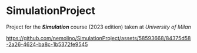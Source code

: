 # SimulationProject

Project for the ***Simulation*** course (2023 edition) taken at *University of Milan*

https://github.com/nemolino/SimulationProject/assets/58593668/84375d58-2a26-4624-ba8c-1b5372fe9545
